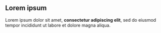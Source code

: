 
## Lorem ipsum

Lorem ipsum dolor sit amet, **consectetur adipiscing elit**, sed do eiusmod tempor incididunt ut labore et dolore magna aliqua.



